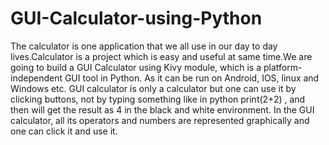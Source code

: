 # GUI-Calculator-using-Python

The calculator is one application that we all use in our day to day
lives.Calculator is a project which is easy and useful at same time.We are going
to build a GUI Calculator using Kivy module, which is a platform-independent
GUI tool in Python. As it can be run on Android, IOS, linux and Windows etc.
GUI calculator is only a calculator but one can use it by clicking buttons, not by
typing something like in python print(2+2) , and then will get the result as 4 in
the black and white environment. In the GUI calculator, all its operators and
numbers are represented graphically and one can click it and use it.
